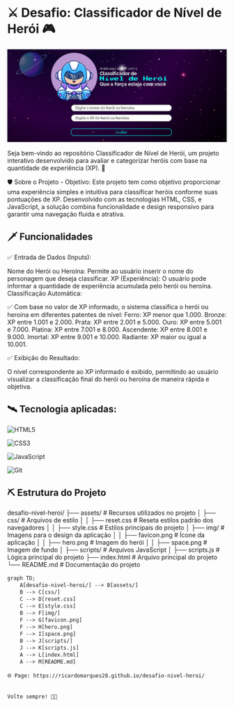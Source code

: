
# ⚔️ Desafio: Classificador de Nível de Herói 🎮

![Classificador de Heróis](./assets/img/preview.PNG "Interface do Projeto")

Seja bem-vindo ao repositório Classificador de Nível de Herói, um projeto interativo desenvolvido para avaliar e categorizar heróis com base na quantidade de experiência (XP). 🚀

🛡️ Sobre o Projeto - Objetivo:
Este projeto tem como objetivo proporcionar uma experiência simples e intuitiva para classificar heróis conforme suas pontuações de XP. Desenvolvido com as tecnologias HTML, CSS, e JavaScript, a solução combina funcionalidade e design responsivo para garantir uma navegação fluida e atrativa.

## 🗡️ Funcionalidades

✅ Entrada de Dados (Inputs):

Nome do Herói ou Heroína: Permite ao usuário inserir o nome do personagem que deseja classificar.
XP (Experiência): O usuário pode informar a quantidade de experiência acumulada pelo herói ou heroína.
Classificação Automática:

✅ Com base no valor de XP informado, o sistema classifica o herói ou heroína em diferentes patentes de nível:
Ferro: XP menor que 1.000.
Bronze: XP entre 1.001 e 2.000.
Prata: XP entre 2.001 e 5.000.
Ouro: XP entre 5.001 e 7.000.
Platina: XP entre 7.001 e 8.000.
Ascendente: XP entre 8.001 e 9.000.
Imortal: XP entre 9.001 e 10.000.
Radiante: XP maior ou igual a 10.001.

✅ Exibição do Resultado:

O nível correspondente ao XP informado é exibido, permitindo ao usuário visualizar a classificação final do herói ou heroína de maneira rápida e objetiva.


## 🛰️ Tecnologia aplicadas:

![HTML5](https://img.shields.io/badge/HTML5-E34F26?style=for-the-badge&logo=html5&logoColor=white)

![CSS3](https://img.shields.io/badge/CSS3-1572B6?style=for-the-badge&logo=css3&logoColor=white)

![JavaScript](https://img.shields.io/badge/javascript-%23323330.svg?style=for-the-badge&logo=javascript&logoColor=%23F7DF1E)

![Git](https://img.shields.io/badge/GIT-E44C30?style=for-the-badge&logo=git&logoColor=white)

## ⛏️ Estrutura do Projeto

desafio-nivel-heroi/
├── assets/                      # Recursos utilizados no projeto
│   ├── css/                     # Arquivos de estilo
│   │   ├── reset.css            # Reseta estilos padrão dos navegadores
│   │   ├── style.css            # Estilos principais do projeto
│   ├── img/                     # Imagens para o design da aplicação
│   │   ├── favicon.png          # Ícone da aplicação
│   │   ├── hero.png             # Imagem do herói
│   │   ├── space.png            # Imagem de fundo
│   ├── scripts/                 # Arquivos JavaScript
│       ├── scripts.js           # Lógica principal do projeto
├── index.html                   # Arquivo principal do projeto
└── README.md                    # Documentação do projeto

```mermaid
graph TD;
    A[desafio-nivel-heroi/] --> B[assets/]
    B --> C[css/]
    C --> D[reset.css]
    C --> E[style.css]
    B --> F[img/]
    F --> G[favicon.png]
    F --> H[hero.png]
    F --> I[space.png]
    B --> J[scripts/]
    J --> K[scripts.js]
    A --> L[index.html]
    A --> M[README.md]

🌐 Page: https://ricardomarques28.github.io/desafio-nivel-heroi/


Volte sempre! 💪🎯



